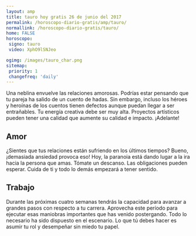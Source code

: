 ```yaml
---
layout: amp
title: tauro hoy gratis 26 de junio del 2017 
permalink: /horoscopo-diario-gratis/amp/tauro/
normallink: /horoscopo-diario-gratis/tauro/
home: FALSE
horoscopo:
 signo: tauro
 video: XphO9lSNJeo

ogimg: /images/tauro_char.png
sitemap:
 priority: 1
 changefreq: 'daily'
---
```



Una neblina envuelve las relaciones amorosas. Podrías estar pensando que tu pareja ha salido de un cuento de hadas. Sin embargo, incluso los héroes y heroínas de los cuentos tienen defectos aunque puedan llegar a ser entrañables. Tu energía creativa debe ser muy alta. Proyectos artísticos pueden tener una calidad que aumente su calidad e impacto. ¡Adelante!

## Amor

¿Sientes que tus relaciones están sufriendo en los últimos tiempos? Bueno, ¡demasiada ansiedad provoca eso! Hoy, la paranoia está dando lugar a la ira hacia la persona que amas. Tómate un descanso. Las obligaciones pueden esperar. Cuida de ti y todo lo demás empezará a tener sentido.

## Trabajo

Durante las próximas cuatro semanas tendrás la capacidad para avanzar a grandes pasos con respecto a tu carrera. Aprovecha este período para ejecutar esas maniobras importantes que has venido postergando. Todo lo necesario ha sido dispuesto en el escenario. Lo que tú debes hacer es asumir tu rol y desempeñar sin miedo tu papel.